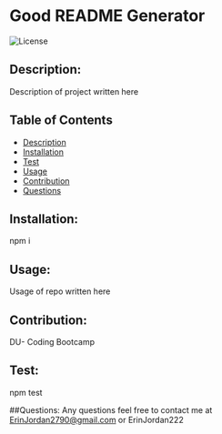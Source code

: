 
  # Good README Generator

  ![License](https://img.shields.io/badge/License-MIT-blue.svg)

  ## Description:
  Description of project written here

  ## Table of Contents
  * [Description](#description)
  * [Installation](#installation)
  * [Test](#test)
  * [Usage](#usage)
  * [Contribution](#contribution)
  * [Questions](#questions)

  ## Installation:
  npm i

  ## Usage:
  Usage of repo written here

  ## Contribution:
  DU- Coding Bootcamp

  ## Test:
  npm test

  ##Questions:
  Any questions feel free to contact me at ErinJordan2790@gmail.com or ErinJordan222
  
